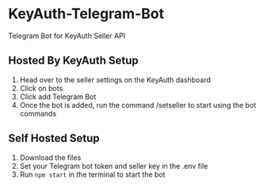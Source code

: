 # KeyAuth-Telegram-Bot
Telegram Bot for KeyAuth Seller API

## Hosted By KeyAuth Setup
1. Head over to the seller settings on the KeyAuth dashboard
2. Click on bots
3. Click add Telegram Bot
4. Once the bot is added, run the command /setseller <sellerkey> to start using the bot commands


## Self Hosted Setup
1. Download the files
2. Set your Telegram bot token and seller key in the .env file
3. Run ```npm start``` in the terminal to start the bot
   

